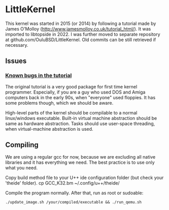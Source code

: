 # LittleKernel

This kernel was started in 2015 (or 2014) by following a tutorial made by James O'Molloy (http://www.jamesmolloy.co.uk/tutorial_html/). It was imported to libtopside in 2022.
I was further moved to separate repository at github.com/OuluBSD/LittleKernel.
Old commits can be still retrieved if necessary.


## Issues

### [Known bugs in the tutorial](https://wiki.osdev.org/James_Molloy%27s_Tutorial_Known_Bugs)
The original tutorial is a very good package for first time kernel programmer. Especially, if
you are a guy who used DOS and Amiga computers back in the early 90s, when "everyone" used floppies.
It has some problems though, which we should be aware.

High-level parts of the kernel should be compilable to a normal linux/windows executable.
Built-in virtual machine abstraction should be same as hardware abstraction.
Tasks should use user-space threading, when virtual-machine abstraction is used.

## Compiling
We are using a regular gcc for now, because we are excluding all native libraries and it has
everything we need. The best practice is to use only what you need.

Copy build method file to your U++ ide configuration folder (but check your 'theide' folder).
	cp GCC_K32.bm ~/.config/u++/theide/


Compile the program normally. After that, run as root or sudoable:
```
./update_image.sh /your/compiled/executable && ./run_qemu.sh
```
